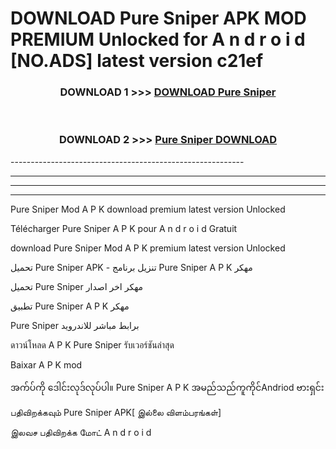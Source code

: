 # DOWNLOAD Pure Sniper  APK MOD PREMIUM Unlocked for A n d r o i d [NO.ADS] latest version c21ef 



<div align="center">

<h3>DOWNLOAD 1 >>> <a href="https://getmod2.web.app/?judul=Pure Sniper ">DOWNLOAD Pure Sniper </a></h3><br>

<h3>DOWNLOAD 2 >>> <a href="https://getmod2.web.app/?judul=Pure Sniper ">Pure Sniper  DOWNLOAD </a></h3>

</div>
----------------------------------------------------------

----------------------------------------------------------

----------------------------------------------------------

----------------------------------------------------------

Pure Sniper  Mod A P K download premium latest version Unlocked

Télécharger Pure Sniper  A P K pour A n d r o i d Gratuit

download Pure Sniper  Mod A P K premium latest version Unlocked

تحميل Pure Sniper  APK - تنزيل برنامج Pure Sniper  A P K مهكر

تحميل Pure Sniper  مهكر اخر اصدار

تطبيق Pure Sniper  A P K مهكر

Pure Sniper  برابط مباشر للاندرويد

ดาวน์โหลด A P K Pure Sniper  รับเวอร์ชันล่าสุด

Baixar A P K mod

အက်ပ်ကို ဒေါင်းလုဒ်လုပ်ပါ။ Pure Sniper  A P K အမည်သည်ကူကိုင်Andriod ဗားရှင်း

பதிவிறக்கவும் Pure Sniper  APK[ இல்லை விளம்பரங்கள்] 
 
இலவச பதிவிறக்க மோட் A n d r o i d



